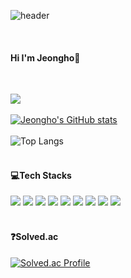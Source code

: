 ![header](https://capsule-render.vercel.app/api?type=rect&color=gradient&height=300&section=header&text=Jeongho%20Github&fontSize=90&animation=fadeIn)

<br>

#### Hi I'm Jeongho🙌
<br/>

<a href="https://hits.seeyoufarm.com"><img src="https://hits.seeyoufarm.com/api/count/incr/badge.svg?url=https%3A%2F%2Fgithub.com%2Fcuzzzu1318%2Fhit-counter&count_bg=%232FBCB2&title_bg=%23555555&icon=&icon_color=%23E7E7E7&title=hits&edge_flat=false"/></a>
<br/><br/>
[![Jeongho's GitHub stats](https://github-readme-stats.vercel.app/api?username=cuzzzu1318)](https://github.com/cuzzzu1318/github-readme-stats)
<br/><br/>
![Top Langs](https://github-readme-stats.vercel.app/api/top-langs/?username=cuzzzu1318&layout=demo&theme=dark)
<br/><br/>
#### 💻Tech Stacks
<div>
<img src="https://img.shields.io/badge/Java-007396?style=for-the-badge&logo=Java&logoColor=black">
<img src="https://img.shields.io/badge/Python-3776AB?style=for-the-badge&logo=Python&logoColor=black">
<img src="https://img.shields.io/badge/C++-00599C?style=for-the-badge&logo=C%2B%2B&logoColor=black">
<img src="https://img.shields.io/badge/Lua-2C2D72?style=for-the-badge&logo=Lua&logoColor=black">
<img src="https://img.shields.io/badge/MYSQL-4479A1?style=for-the-badge&logo=MySQL&logoColor=black">
<img src="https://img.shields.io/badge/AWS-232F3E?style=for-the-badge&logo=amazonaws&logoColor=black">
<img src="https://img.shields.io/badge/HTML-E34F26?style=for-the-badge&logo=HTML5&logoColor=black">
<img src="https://img.shields.io/badge/CSS-1572B6?style=for-the-badge&logo=CSS3&logoColor=black">
<img src="https://img.shields.io/badge/PHP-777BB4?style=for-the-badge&logo=PHP&logoColor=black">
    
</div>
<br/>

#### ❓Solved.ac

[![Solved.ac Profile](http://mazassumnida.wtf/api/generate_badge?boj=cuzzzu1318)](https://solved.ac/cuzzzu1318)
